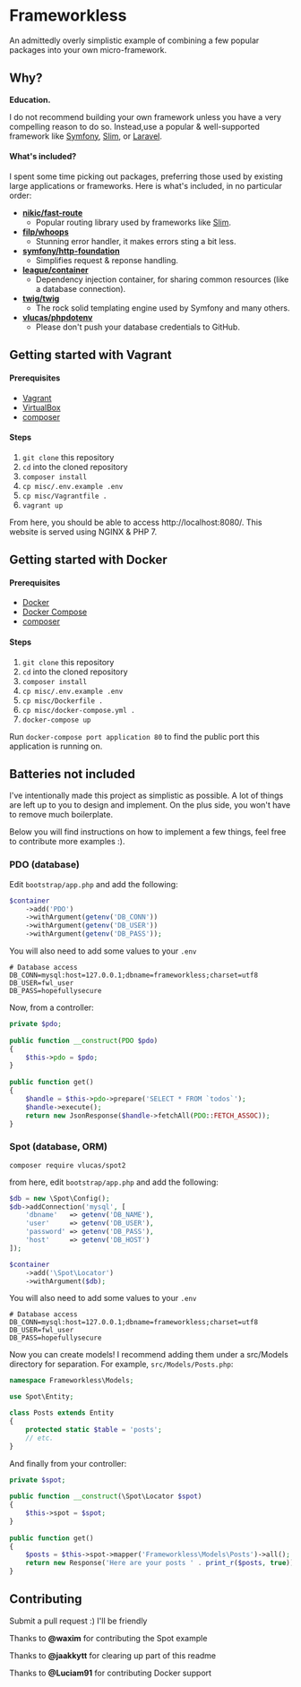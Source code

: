 # Frameworkless
An admittedly overly simplistic example of combining a few popular packages into your own micro-framework.


## Why?

**Education.**

I do not recommend building your own framework unless you have a very compelling reason to do so.
Instead,use a popular & well-supported framework like [Symfony](http://symfony.com), [Slim](https://www.slimframework.com), or [Laravel](http://laravel.com).

#### What's included?
I spent some time picking out packages, preferring those used by existing large applications or frameworks. Here is what's included, in no particular order:

* **[nikic/fast-route](https://github.com/nikic/FastRoute)**
  * Popular routing library used by frameworks like [Slim](http://www.slimframework.com).  
* **[filp/whoops](https://github.com/filp/whoops)**
  * Stunning error handler, it makes errors sting a bit less.  
* **[symfony/http-foundation](https://github.com/symfony/http-foundation)**
  * Simplifies request & reponse handling.
* **[league/container](https://github.com/thephpleague/container)**
  * Dependency injection container, for sharing common resources (like a database connection).
* **[twig/twig](https://github.com/twigphp/Twig)**
  * The rock solid templating engine used by Symfony and many others.
* **[vlucas/phpdotenv](https://github.com/vlucas/phpdotenv)**
  * Please don't push your database credentials to GitHub.  


## Getting started with Vagrant

#### Prerequisites
* [Vagrant](https://www.vagrantup.com)
* [VirtualBox](https://www.virtualbox.org)
* [composer](https://getcomposer.org)

#### Steps
1. `git clone` this repository
2. `cd` into the cloned repository
3. `composer install`
4. `cp misc/.env.example .env`
5. `cp misc/Vagrantfile .`
6. `vagrant up`

From here, you should be able to access http://localhost:8080/. This website is served using NGINX & PHP 7.


## Getting started with Docker

#### Prerequisites
* [Docker](https://www.docker.com)
* [Docker Compose](https://docs.docker.com/compose)
* [composer](https://getcomposer.org)

#### Steps
1. `git clone` this repository
2. `cd` into the cloned repository
3. `composer install`
4. `cp misc/.env.example .env`
5. `cp misc/Dockerfile .`
6. `cp misc/docker-compose.yml .`
7. `docker-compose up`

Run `docker-compose port application 80` to find the public port this application is running on.


## Batteries not included
I've intentionally made this project as simplistic as possible. A lot of things are left up to you to design and implement. On the plus side, you won't have to remove much boilerplate.

Below you will find instructions on how to implement a few things, feel free to contribute more examples :). 

### PDO (database)
Edit `bootstrap/app.php` and add the following:
```php
$container
    ->add('PDO')
    ->withArgument(getenv('DB_CONN'))
    ->withArgument(getenv('DB_USER'))
    ->withArgument(getenv('DB_PASS'));
```

You will also need to add some values to your `.env`
```
# Database access
DB_CONN=mysql:host=127.0.0.1;dbname=frameworkless;charset=utf8
DB_USER=fwl_user
DB_PASS=hopefullysecure
```

Now, from a controller:
```php
private $pdo;
    
public function __construct(PDO $pdo)
{
    $this->pdo = $pdo;
}
    
public function get()
{
    $handle = $this->pdo->prepare('SELECT * FROM `todos`');
    $handle->execute();
    return new JsonResponse($handle->fetchAll(PDO::FETCH_ASSOC));
}
```

### Spot (database, ORM)
```
composer require vlucas/spot2
```

from here, edit `bootstrap/app.php` and add the following:
```php
$db = new \Spot\Config();
$db->addConnection('mysql', [
    'dbname'   => getenv('DB_NAME'),
    'user'     => getenv('DB_USER'),
    'password' => getenv('DB_PASS'),
    'host'     => getenv('DB_HOST')
]);

$container
    ->add('\Spot\Locator')
    ->withArgument($db);
```

You will also need to add some values to your `.env`
```
# Database access
DB_CONN=mysql:host=127.0.0.1;dbname=frameworkless;charset=utf8
DB_USER=fwl_user
DB_PASS=hopefullysecure
```

Now you can create models! I recommend adding them under a src/Models directory for separation. For example, `src/Models/Posts.php`:
```php
namespace Frameworkless\Models;

use Spot\Entity;

class Posts extends Entity
{
    protected static $table = 'posts';
    // etc.
}
```

And finally from your controller:
```php
private $spot;
    
public function __construct(\Spot\Locator $spot)
{
    $this->spot = $spot;
}
    
public function get()
{
    $posts = $this->spot->mapper('Frameworkless\Models\Posts')->all();
    return new Response('Here are your posts ' . print_r($posts, true));
}
```


## Contributing
Submit a pull request :) I'll be friendly


Thanks to **@waxim** for contributing the Spot example

Thanks to **@jaakkytt** for clearing up part of this readme

Thanks to **@Luciam91** for contributing Docker support
